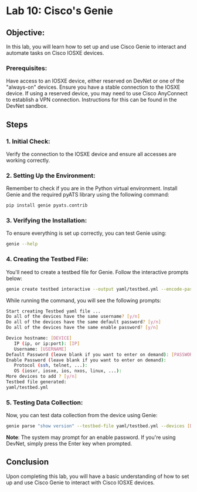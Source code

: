 # Lab 10: Cisco's Genie

## Objective:

In this lab, you will learn how to set up and use Cisco Genie to interact and automate tasks on Cisco IOSXE devices.

### Prerequisites:

Have access to an IOSXE device, either reserved on DevNet or one of the "always-on" devices. Ensure you have a stable connection to the IOSXE device. If using a reserved device, you may need to use Cisco AnyConnect to establish a VPN connection. Instructions for this can be found in the DevNet sandbox.

## Steps

### 1. **Initial Check**:

Verify the connection to the IOSXE device and ensure all accesses are working correctly.

### 2. **Setting Up the Environment**:

Remember to check if you are in the Python virtual environment.
Install Genie and the required pyATS library using the following command:
```bash
pip install genie pyats.contrib
```

### 3. **Verifying the Installation**:

To ensure everything is set up correctly, you can test Genie using:
```bash
genie --help
```

### 4. **Creating the Testbed File**:

You'll need to create a testbed file for Genie. Follow the interactive prompts below:
```bash
genie create testbed interactive --output yaml/testbed.yml --encode-password
```

While running the command, you will see the following prompts:
```bash
Start creating Testbed yaml file ...
Do all of the devices have the same username? [y/n]
Do all of the devices have the same default password? [y/n]
Do all of the devices have the same enable password? [y/n]

Device hostname: [DEVICE]
   IP (ip, or ip:port): [IP]
   Username: [USERNAME]
Default Password (leave blank if you want to enter on demand): [PASSWORD]
Enable Password (leave blank if you want to enter on demand):
   Protocol (ssh, telnet, ...):
   OS (iosxr, iosxe, ios, nxos, linux, ...):
More devices to add ? [y/n]
Testbed file generated:
yaml/testbed.yml
```

### 5. **Testing Data Collection**:

Now, you can test data collection from the device using Genie:
```bash
genie parse "show version" --testbed-file yaml/testbed.yml --devices [DEVICE]
```

**Note**: The system may prompt for an enable password. If you're using DevNet, simply press the Enter key when prompted.

## Conclusion

Upon completing this lab, you will have a basic understanding of how to set up and use Cisco Genie to interact with Cisco IOSXE devices.